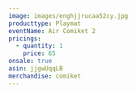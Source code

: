 ```yaml
---
image: images/enghjjrucaa52cy.jpg
producttype: Playmat
eventName: Air Comiket 2
pricings:
  - quantity: 1
    price: 65
onsale: true
asin: jjgwUqqLB
merchandise: comiket
---
```

